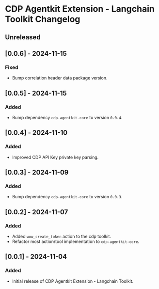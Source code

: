 # CDP Agentkit Extension - Langchain Toolkit Changelog

## Unreleased

## [0.0.6] - 2024-11-15

### Fixed

- Bump correlation header data package version.

## [0.0.5] - 2024-11-15

### Added

- Bump dependency `cdp-agentkit-core` to version `0.0.4`.

## [0.0.4] - 2024-11-10

### Added

- Improved CDP API Key private key parsing.

## [0.0.3] - 2024-11-09

### Added

- Bump dependency `cdp-agentkit-core` to version `0.0.3`.

## [0.0.2] - 2024-11-07

### Added

- Added `wow_create_token` action to the cdp toolkit.
- Refactor most action/tool implementation to `cdp-agentkit-core`.

## [0.0.1] - 2024-11-04

### Added

- Initial release of CDP Agentkit Extension - Langchain Toolkit.
